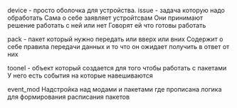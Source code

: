 device - просто оболочка для устройства.
issue - задача которую надо обработать
        Сама о себе заявляет устройтсвам
        Они принимают решение работать с ней или нет
        Говорят ей что готовы работать
        
pack - пакет который нужно передать или вверх или вних
    Содержит о себе правила передачи данных и то что он ожидает получить в ответ от них

toonel - объект который создается для того чтобы работать с пакетами
    У него есть события на которые навешиваются

event_mod
    Надстройка над модами и пакетами где прописана логика для формирования расписания пакетов